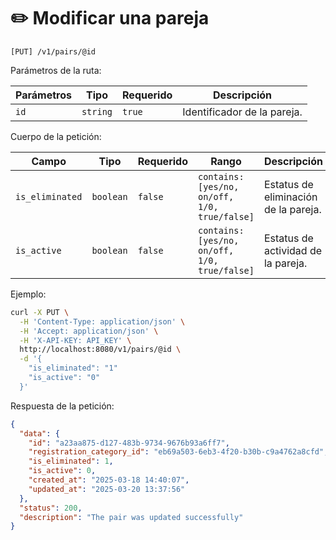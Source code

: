 # ✏️ Modificar una pareja

```
[PUT] /v1/pairs/@id
```

Parámetros de la ruta:

| Parámetros | Tipo | Requerido | Descripción |
| ---------- | ---- | --------- | ----------- |
| `id` | `string` | `true` | Identificador de la pareja. |

Cuerpo de la petición:

| Campo | Tipo | Requerido | Rango | Descripción |
| ----- | ---- | --------- | ----- | ----------- |
| `is_eliminated` | `boolean` | `false` | `contains: [yes/no, on/off, 1/0, true/false]` | Estatus de eliminación de la pareja. |
| `is_active` | `boolean` | `false` | `contains: [yes/no, on/off, 1/0, true/false]` | Estatus de actividad de la pareja. |

Ejemplo:

```bash
curl -X PUT \
  -H 'Content-Type: application/json' \
  -H 'Accept: application/json' \
  -H 'X-API-KEY: API_KEY' \
  http://localhost:8080/v1/pairs/@id \
  -d '{
    "is_eliminated": "1"
    "is_active": "0"
  }'
```

Respuesta de la petición:

```json
{
  "data": {
    "id": "a23aa875-d127-483b-9734-9676b93a6ff7",
    "registration_category_id": "eb69a503-6eb3-4f20-b30b-c9a4762a8cfd",
    "is_eliminated": 1,
    "is_active": 0,
    "created_at": "2025-03-18 14:40:07",
    "updated_at": "2025-03-20 13:37:56"
  },
  "status": 200,
  "description": "The pair was updated successfully"
}
```
